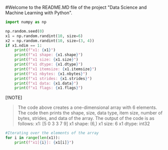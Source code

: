 #Welcome to the README.MD file of the project "Data Science and Machine Learning with Python".

```py
import numpy as np

np.random.seed(0)
x1 = np.random.randint(10, size=6)
x2 = np.random.randint(10, size=(3, 4))
if x1.ndim == 1:
    print(f"x1: {x1}")
    print(f"x1 shape: {x1.shape}")
    print(f"x1 size: {x1.size}")
    print(f"x1 dtype: {x1.dtype}")
    print(f"x1 itemsize: {x1.itemsize}")
    print(f"x1 nbytes: {x1.nbytes}")
    print(f"x1 strides: {x1.strides}")
    print(f"x1 data: {x1.data}")
    print(f"x1 flags: {x1.flags}")
```
[!NOTE]
> The code above creates a one-dimensional array with 6 elements. The code then prints the shape, size, data type, item size, number of bytes, strides, and data of the array.
> The output of the code is as follows:
> x1: [5 0 3 3 7 9]
> x1 shape: (6,)
> x1 size: 6
>x1 dtype: int32
```py	    
#Iterating over the elements of the array
for i in range(len(x1)):
    print(f"x1[{i}]: {x1[i]}")
```
